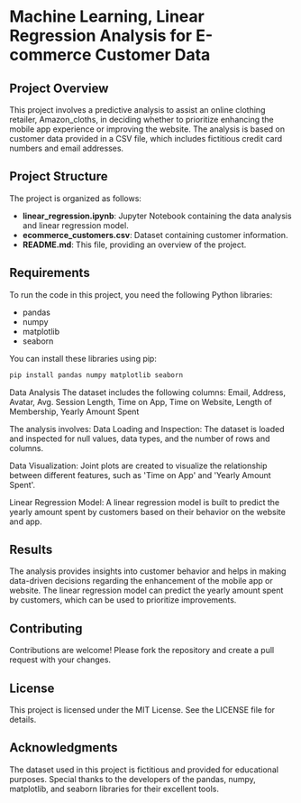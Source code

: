 # Machine Learning, Linear Regression Analysis for E-commerce Customer Data

## Project Overview

This project involves a predictive analysis to assist an online clothing retailer, Amazon_cloths, in deciding whether to prioritize enhancing the mobile app experience or improving the website. The analysis is based on customer data provided in a CSV file, which includes fictitious credit card numbers and email addresses.

## Project Structure

The project is organized as follows:

- **linear_regression.ipynb**: Jupyter Notebook containing the data analysis and linear regression model.
- **ecommerce_customers.csv**: Dataset containing customer information.
- **README.md**: This file, providing an overview of the project.

## Requirements

To run the code in this project, you need the following Python libraries:

- pandas
- numpy
- matplotlib
- seaborn

You can install these libraries using pip:

```bash
pip install pandas numpy matplotlib seaborn
```

Data Analysis
The dataset includes the following columns: Email, Address, Avatar, Avg. Session Length, Time on App, Time on Website, Length of Membership, Yearly Amount Spent

The analysis involves:
Data Loading and Inspection: The dataset is loaded and inspected for null values, data types, and the number of rows and columns.

Data Visualization: Joint plots are created to visualize the relationship between different features, such as 'Time on App' and 'Yearly Amount Spent'.

Linear Regression Model: A linear regression model is built to predict the yearly amount spent by customers based on their behavior on the website and app.


## Results

The analysis provides insights into customer behavior and helps in making data-driven decisions regarding the enhancement of the mobile app or website. The linear regression model can predict the yearly amount spent by customers, which can be used to prioritize improvements.


## Contributing
Contributions are welcome! Please fork the repository and create a pull request with your changes.

## License
This project is licensed under the MIT License. See the LICENSE file for details.

## Acknowledgments
The dataset used in this project is fictitious and provided for educational purposes.
Special thanks to the developers of the pandas, numpy, matplotlib, and seaborn libraries for their excellent tools.

